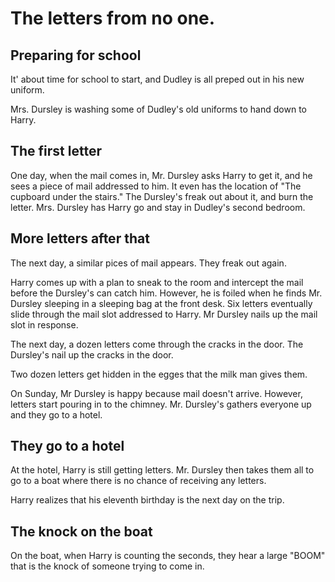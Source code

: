 # The letters from no one.
## Preparing for school
It' about time for school to start, and Dudley is all preped out in his new
uniform.

Mrs. Dursley is washing some of Dudley's old uniforms to hand down to Harry.

## The first letter
One day, when the mail comes in, Mr. Dursley asks Harry to get it, and he sees
a piece of mail addressed to him. It even has the location of "The cupboard
under the stairs." The Dursley's freak out about it, and burn the letter. Mrs.
Dursley has Harry go and stay in Dudley's second bedroom.

## More letters after that
The next day, a similar pices of mail appears. They freak out again.

Harry comes up with a plan to sneak to the room and intercept the mail before
the Dursley's can catch him. However, he is foiled when he finds Mr. Dursley
sleeping in a sleeping bag at the front desk. Six letters eventually slide
through the mail slot addressed to Harry. Mr Dursley nails up the mail slot in
response.

The next day, a dozen letters come through the cracks in the door. The
Dursley's nail up the cracks in the door.

Two dozen letters get hidden in the egges that the milk man gives them.

On Sunday, Mr Dursley is happy because mail doesn't arrive. However, letters
start pouring in to the chimney. Mr. Dursley's gathers everyone up and they go
to a hotel.

## They go to a hotel
At the hotel, Harry is still getting letters. Mr. Dursley then takes them all
to go to a boat where there is no chance of receiving any letters.

Harry realizes that his eleventh birthday is the next day on the trip.

## The knock on the boat
On the boat, when Harry is counting the seconds, they hear a large "BOOM" that
is the knock of someone trying to come in.
